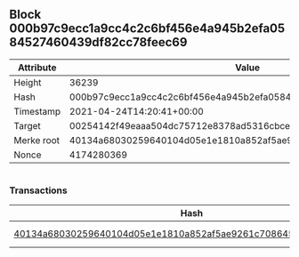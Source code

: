 ## Block 000b97c9ecc1a9cc4c2c6bf456e4a945b2efa0584527460439df82cc78feec69

Attribute | Value
--- | ---
Height | 36239
Hash | 000b97c9ecc1a9cc4c2c6bf456e4a945b2efa0584527460439df82cc78feec69
Timestamp | 2021-04-24T14:20:41+00:00
Target | 00254142f49eaaa504dc75712e8378ad5316cbcead634704b3734b6271167cc4
Merke root | 40134a68030259640104d05e1e1810a852af5ae9261c708645358ca641c96f1c
Nonce | 4174280369

```

```

### Transactions

Hash | Amount
--- | ---
[40134a68030259640104d05e1e1810a852af5ae9261c708645358ca641c96f1c](40134a68030259640104d05e1e1810a852af5ae9261c708645358ca641c96f1c.md) | 10.00000000 SKEPTI 

